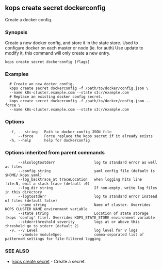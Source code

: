 
<!--- This file is automatically generated by make gen-cli-docs; changes should be made in the go CLI command code (under cmd/kops) -->

## kops create secret dockerconfig

Create a docker config.

### Synopsis

Create a new docker config, and store it in the state store. Used to configure docker on each master or node (ie. for auth) Use update to modify it, this command will only create a new entry.

```
kops create secret dockerconfig [flags]
```

### Examples

```
  # Create an new docker config.
  kops create secret dockerconfig -f /path/to/docker/config.json \
  --name k8s-cluster.example.com --state s3://example.com
  # Replace an existing docker config secret.
  kops create secret dockerconfig -f /path/to/docker/config.json --force \
  --name k8s-cluster.example.com --state s3://example.com
```

### Options

```
  -f, -- string   Path to docker config JSON file
      --force     Force replace the kops secret if it already exists
  -h, --help      help for dockerconfig
```

### Options inherited from parent commands

```
      --alsologtostderr                  log to standard error as well as files
      --config string                    yaml config file (default is $HOME/.kops.yaml)
      --log_backtrace_at traceLocation   when logging hits line file:N, emit a stack trace (default :0)
      --log_dir string                   If non-empty, write log files in this directory
      --logtostderr                      log to standard error instead of files (default false)
      --name string                      Name of cluster. Overrides KOPS_CLUSTER_NAME environment variable
      --state string                     Location of state storage (kops 'config' file). Overrides KOPS_STATE_STORE environment variable
      --stderrthreshold severity         logs at or above this threshold go to stderr (default 2)
  -v, --v Level                          log level for V logs
      --vmodule moduleSpec               comma-separated list of pattern=N settings for file-filtered logging
```

### SEE ALSO

* [kops create secret](kops_create_secret.md)	 - Create a secret.


